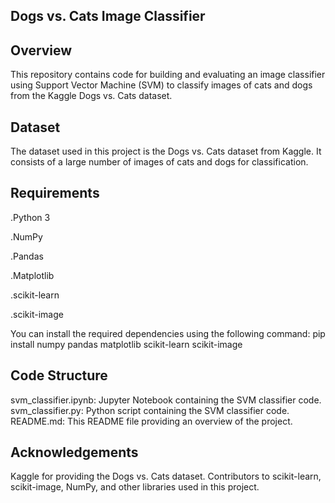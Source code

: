 **Dogs vs. Cats Image Classifier**
------------------------------------------------------
**Overview**
------------------------------------------------------
This repository contains code for building and evaluating an image classifier using Support Vector Machine (SVM) to classify images of cats and dogs from the Kaggle Dogs vs. Cats dataset.

**Dataset**
------------------------------------------------------
The dataset used in this project is the Dogs vs. Cats dataset from Kaggle. It consists of a large number of images of cats and dogs for classification.

**Requirements**
------------------------------------------------------
.Python 3

.NumPy

.Pandas

.Matplotlib

.scikit-learn

.scikit-image

You can install the required dependencies using the following command: pip install numpy pandas matplotlib scikit-learn scikit-image

**Code Structure**
------------------------------------------------------
svm_classifier.ipynb: Jupyter Notebook containing the SVM classifier code. svm_classifier.py: Python script containing the SVM classifier code. README.md: This README file providing an overview of the project.

**Acknowledgements**
------------------------------------------------------
Kaggle for providing the Dogs vs. Cats dataset. Contributors to scikit-learn, scikit-image, NumPy, and other libraries used in this project.
